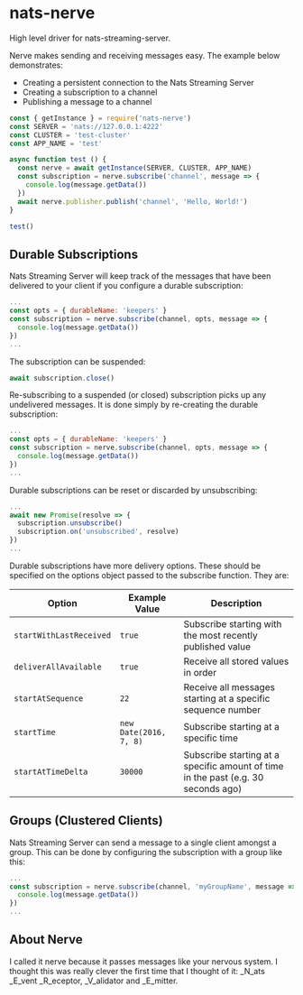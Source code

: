# nats-nerve
High level driver for nats-streaming-server. 

Nerve makes sending and receiving messages easy. The example below demonstrates:
  * Creating a persistent connection to the Nats Streaming Server
  * Creating a subscription to a channel
  * Publishing a message to a channel
```js
const { getInstance } = require('nats-nerve')
const SERVER = 'nats://127.0.0.1:4222'
const CLUSTER = 'test-cluster'
const APP_NAME = 'test'

async function test () {
  const nerve = await getInstance(SERVER, CLUSTER, APP_NAME)
  const subscription = nerve.subscribe('channel', message => {
    console.log(message.getData())
  })
  await nerve.publisher.publish('channel', 'Hello, World!')
}

test()
```

## Durable Subscriptions
Nats Streaming Server will keep track of the messages that have been delivered
to your client if you configure a durable subscription:
```js
...
const opts = { durableName: 'keepers' }
const subscription = nerve.subscribe(channel, opts, message => {
  console.log(message.getData())
})
...
```

The subscription can be suspended:
```js
await subscription.close()
```

Re-subscribing to a suspended (or closed) subscription picks up any undelivered
messages. It is done simply by re-creating the durable subscription:
```js
...
const opts = { durableName: 'keepers' }
const subscription = nerve.subscribe(channel, opts, message => {
  console.log(message.getData())
})
...
```

Durable subscriptions can be reset or discarded by unsubscribing:
```js
...
await new Promise(resolve => {
  subscription.unsubscribe()
  subscription.on('unsubscribed', resolve)
})
...
```

Durable subscriptions have more delivery options. These should be specified on
the options object passed to the subscribe function. They are:

| Option  | Example Value | Description |
| ------- | ------------- | ----------- |
| `startWithLastReceived` | `true` | Subscribe starting with the most recently published value |
| `deliverAllAvailable` | `true` | Receive all stored values in order |
| `startAtSequence` | `22` | Receive all messages starting at a specific sequence number |
| `startTime` | `new Date(2016, 7, 8)` | Subscribe starting at a specific time |
| `startAtTimeDelta` | `30000` | Subscribe starting at a specific amount of time in the past (e.g. 30 seconds ago) |

## Groups (Clustered Clients)
Nats Streaming Server can send a message to a single client amongst a group.
This can be done by configuring the subscription with a group like this:
```js
...
const subscription = nerve.subscribe(channel, 'myGroupName', message => {
  console.log(message.getData())
})
...
```

## About Nerve
I called it nerve because it passes messages like your nervous system. I thought
this was really clever the first time that I thought of it: _N_ats _E_vent
_R_eceptor, _V_alidator and _E_mitter.
